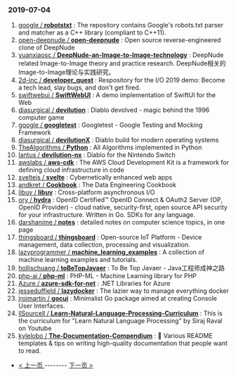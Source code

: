 ### 2019-07-04 
1. [google / **robotstxt**](https://github.com/google/robotstxt) : The repository contains Google's robots.txt parser and matcher as a C++ library (compliant to C++11).
1. [open-deepnude / **open-deepnude**](https://github.com/open-deepnude/open-deepnude) : Open source reverse-engineered clone of DeepNude
1. [yuanxiaosc / **DeepNude-an-Image-to-Image-technology**](https://github.com/yuanxiaosc/DeepNude-an-Image-to-Image-technology) : DeepNude related Image-to-Image theory and practice research. DeepNude相关的Image-to-Image理论与实践研究。
1. [2d-inc / **developer_quest**](https://github.com/2d-inc/developer_quest) : Respository for the I/O 2019 demo: Become a tech lead, slay bugs, and don't get fired.
1. [swiftwebui / **SwiftWebUI**](https://github.com/swiftwebui/SwiftWebUI) : A demo implementation of SwiftUI for the Web
1. [diasurgical / **devilution**](https://github.com/diasurgical/devilution) : Diablo devolved - magic behind the 1996 computer game
1. [google / **googletest**](https://github.com/google/googletest) : Googletest - Google Testing and Mocking Framework
1. [diasurgical / **devilutionX**](https://github.com/diasurgical/devilutionX) : Diablo build for modern operating systems
1. [TheAlgorithms / **Python**](https://github.com/TheAlgorithms/Python) : All Algorithms implemented in Python
1. [lantus / **devilution-nx**](https://github.com/lantus/devilution-nx) : Diablo for the Nintendo Switch
1. [awslabs / **aws-cdk**](https://github.com/awslabs/aws-cdk) : The AWS Cloud Development Kit is a framework for defining cloud infrastructure in code
1. [sveltejs / **svelte**](https://github.com/sveltejs/svelte) : Cybernetically enhanced web apps
1. [andkret / **Cookbook**](https://github.com/andkret/Cookbook) : The Data Engineering Cookbook
1. [libuv / **libuv**](https://github.com/libuv/libuv) : Cross-platform asynchronous I/O
1. [ory / **hydra**](https://github.com/ory/hydra) : OpenID Certified™ OpenID Connect & OAuth2 Server (OP, OpenID Provider) - cloud native, security-first, open source API security for your infrastructure. Written in Go. SDKs for any language.
1. [darshanime / **notes**](https://github.com/darshanime/notes) : detailed notes on computer science topics, in one page
1. [thingsboard / **thingsboard**](https://github.com/thingsboard/thingsboard) : Open-source IoT Platform - Device management, data collection, processing and visualization.
1. [lazyprogrammer / **machine_learning_examples**](https://github.com/lazyprogrammer/machine_learning_examples) : A collection of machine learning examples and tutorials.
1. [hollischuang / **toBeTopJavaer**](https://github.com/hollischuang/toBeTopJavaer) : To Be Top Javaer - Java工程师成神之路
1. [php-ai / **php-ml**](https://github.com/php-ai/php-ml) : PHP-ML - Machine Learning library for PHP
1. [Azure / **azure-sdk-for-net**](https://github.com/Azure/azure-sdk-for-net) : .NET Libraries for Azure
1. [jesseduffield / **lazydocker**](https://github.com/jesseduffield/lazydocker) : The lazier way to manage everything docker
1. [jroimartin / **gocui**](https://github.com/jroimartin/gocui) : Minimalist Go package aimed at creating Console User Interfaces.
1. [llSourcell / **Learn-Natural-Language-Processing-Curriculum**](https://github.com/llSourcell/Learn-Natural-Language-Processing-Curriculum) : This is the curriculum for "Learn Natural Language Processing" by Siraj Raval on Youtube
1. [kylelobo / **The-Documentation-Compendium**](https://github.com/kylelobo/The-Documentation-Compendium) : 📢 Various README templates & tips on writing high-quality documentation that people want to read. 

- [ < 上一页 ](https://github.com/able8/github-trending-daily-record/blob/master/2019-07-03.md) -------- [ 下一页 > ](https://github.com/able8/github-trending-daily-record/blob/master/2019-07-05.md)